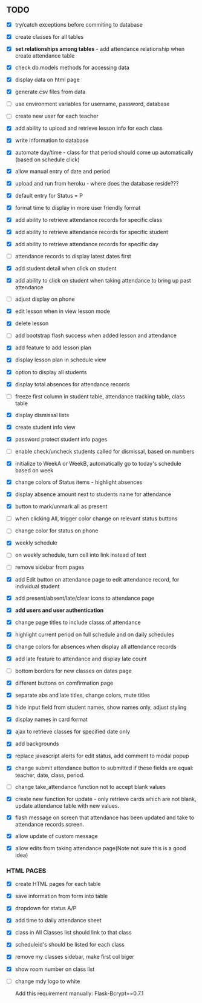 ## TODO

- [x] try/catch exceptions before commiting to database
- [x] create classes for all tables
- [x] **set relationships among tables** - add attendance relationship when create attendance table
- [x] check db.models methods for accessing data
- [x] display data on html page
- [x] generate csv files from data
- [ ] use environment variables for username, password, database
- [ ] create new user for each teacher
- [x] add ability to upload and retrieve lesson info for each class
- [x] write information to database
- [x] automate day/time - class for that period should come up automatically (based on schedule click)
- [x] allow manual entry of date and period
- [x] upload and run from heroku - where does the database reside???
- [x] default entry for Status = P
- [x] format time to display in more user friendly format
- [x] add ability to retrieve attendance records for specific class
- [x] add ability to retrieve attendance records for specific student
- [x] add ability to retrieve attendance records for specific day
- [ ] attendance records to display latest dates first
- [x] add student detail when click on student
- [x] add ability to click on student when taking attendance to bring up past attendance
- [ ] adjust display on phone
- [x] edit lesson when in view lesson mode
- [x] delete lesson
- [ ] add bootstrap flash success when added lesson and attendance
- [x] add feature to add lesson plan
- [x] display lesson plan in schedule view
- [x] option to display all students
- [x] display total absences for attendance records
- [ ] freeze first column in student table, attendance tracking table, class table
- [x] display dismissal lists
- [x] create student info view
- [x] password protect student info pages
- [ ] enable check/uncheck students called for dismissal, based on numbers
- [x] initialize to WeekA or WeekB, automatically go to today's schedule based on week
- [x] change colors of Status items - highlight absences
- [x] display absence amount next to students name for attendance
- [x] button to mark/unmark all as present
- [ ] when clicking All, trigger color change on relevant status buttons
- [ ] change color for status on phone
- [x] weekly schedule
- [ ] on weekly schedule, turn cell into link instead of text
- [ ] remove sidebar from pages
- [x] add Edit button on attendance page to edit attendance record, for individual student
- [x] add present/absent/late/clear icons to attendance page
- [x] **add users and user authentication**
- [x] change page titles to include classs of attendance
- [x] highlight current period on full schedule and on daily schedules
- [x] change colors for absences when display all attendance records
- [x] add late feature to attendance and display late count
- [ ] bottom borders for new classes on dates page
- [x] different buttons on comfirmation page
- [x] separate abs and late titles, change colors, mute titles
- [x] hide input field from student names, show names only, adjust styling
- [x] display names in card format
- [x] ajax to retrieve classes for specified date only
- [x] add backgrounds
- [x] replace javascript alerts for edit status, add comment to modal popup

- [x] change submit attendance button to submitted if these fields are equal: teacher, date, class, period.
- [ ] change take_attendance function not to accept blank values
- [x] create new function for update - only retrieve cards which are not blank, update attendance table with new values.
- [x] flash message on screen that attendance has been updated and take to attendance records screen.

- [x] allow update of custom message
- [x] allow edits from taking attendance page(Note not sure this is a good idea)

### HTML PAGES

- [x] create HTML pages for each table
- [x] save information from form into table
- [x] dropdown for status A/P
- [x] add time to daily attendance sheet
- [x] class in All Classes list should link to that class
- [x] scheduleid's should be listed for each class
- [x] remove my classes sidebar, make first col biger
- [x] show room number on class list
- [ ] change mdy logo to white

  Add this requirement manually: Flask-Bcrypt==0.7.1
